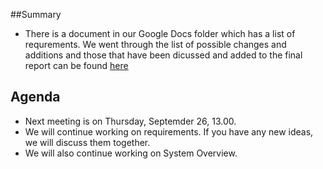 ##Summary

* There is a document in our Google Docs folder which has a list of requrements. We went through the list of possible changes and additions and those that have been dicussed and added to the final report can be found [here](https://github.com/SEP007/resources/blob/master/system-proposals.md)


## Agenda

* Next meeting is on Thursday, Septemder 26, 13.00.
* We will continue working on requirements. If you have any new ideas, we will discuss them together.
* We will also continue working on System Overview.
